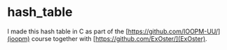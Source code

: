 
# hash_table
I made this hash table in C as part of the [https://github.com/IOOPM-UU/](ioopm) course together with [https://github.com/ExOster/](ExOster).